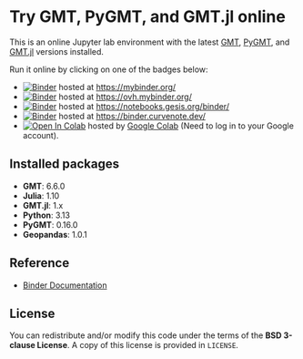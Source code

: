 # Try GMT, PyGMT, and GMT.jl online

This is an online Jupyter lab environment with the latest
[GMT](https://www.generic-mapping-tools.org/),
[PyGMT](https://www.pygmt.org/),
and [GMT.jl](https://www.generic-mapping-tools.org/GMT.jl/)
versions installed.

Run it online by clicking on one of the badges below:

- [![Binder](https://mybinder.org/badge_logo.svg)](https://mybinder.org/v2/gh/GenericMappingTools/try-gmt/main?urlpath=lab/tree/landing-page.ipynb) hosted at https://mybinder.org/
- [![Binder](https://mybinder.org/badge_logo.svg)](https://ovh.mybinder.org/v2/gh/GenericMappingTools/try-gmt/main?urlpath=lab/tree/landing-page.ipynb) hosted at https://ovh.mybinder.org/
- [![Binder](https://mybinder.org/badge_logo.svg)](https://notebooks.gesis.org/binder/v2/gh/GenericMappingTools/try-gmt/main?urlpath=lab/tree/landing-page.ipynb) hosted at https://notebooks.gesis.org/binder/
- [![Binder](https://mybinder.org/badge_logo.svg)](https://binder.curvenote.dev/v2/gh/GenericMappingTools/try-gmt/main?urlpath=lab/tree/landing-page.ipynb) hosted at https://binder.curvenote.dev/
- [![Open In Colab](https://colab.research.google.com/assets/colab-badge.svg)](https://colab.research.google.com/github/GenericMappingTools/try-gmt/blob/main/landing-page.ipynb) hosted by [Google Colab](https://colab.research.google.com/) (Need to log in to your Google account).

## Installed packages

- **GMT**: 6.6.0
- **Julia**: 1.10
- **GMT.jl**: 1.x
- **Python**: 3.13
- **PyGMT**: 0.16.0
- **Geopandas**: 1.0.1

## Reference

- [Binder Documentation](https://mybinder.readthedocs.io/en/latest/index.html)

## License

You can redistribute and/or modify this code under the terms of the **BSD 3-clause License**.
A copy of this license is provided in `LICENSE`.
